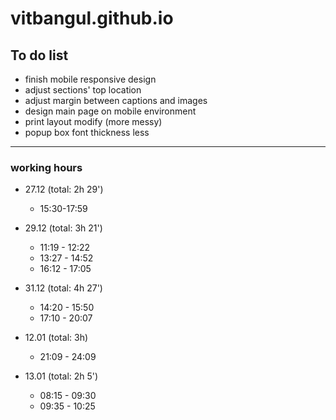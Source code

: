 # vitbangul.github.io

To do list
-----------

* finish mobile responsive design
* adjust sections' top location
* adjust margin between captions and images
* design main page on mobile environment
* print layout modify (more messy)
* popup box font thickness less

---------------

### working hours
* 27.12 (total: 2h 29')
  - 15:30-17:59

* 29.12 (total: 3h 21')
  - 11:19 - 12:22
  - 13:27 - 14:52
  - 16:12 - 17:05

* 31.12 (total: 4h 27')
  - 14:20 - 15:50
  - 17:10 - 20:07

* 12.01 (total: 3h)
  - 21:09 - 24:09

* 13.01 (total: 2h 5')
  - 08:15 - 09:30
  - 09:35 - 10:25
